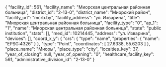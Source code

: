 {
    "facility_id": 561,
    "facility_name": "Миорская центральная районная больница",
    "district_id": "2-13-0",
    "district_name": "Миорский район",
    "facility_url": "mcrb.by",
    "facility_address": "ул. Изварина",
    "title": "Миорская центральная районная больница",
    "facility_type": "0",
    "ap_1": "1",
    "name": "Миорская центральная районная больница",
    "state": "public institution",
    "stats": [],
    "med_id": 10214445,
    "address": "ул. Изварина",
    "devices": [],
    "coord_x_y": {
        "crs": {
            "type": "name",
            "properties": {
                "name": "EPSG:4326"
            }
        },
        "type": "Point",
        "coordinates": [
            27.6338,
            55.6203
        ]
    },
    "place_name": "Миоры",
    "place_type": "city",
    "localties_key": 37,
    "year_of_closing": null,
    "year_of_opening": "0",
    "healthcare_facility_key": 561,
    "administrative_division_id": "2-13-0"
}